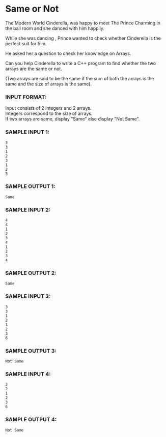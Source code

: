 # Same or Not

The Modern World Cinderella, was happy to meet The Prince
Charming in the ball room and she danced with him happily.

While she was dancing , Prince wanted to check whether
Cinderella is the perfect suit for him.

He asked her a question to check her knowledge on Arrays.

Can you help Cinderella to write a C++ program to find
whether the two arrays are the same or not.

(Two arrays are said to be the same if the sum of both
the arrays is the same and the size of arrays is the same).

### INPUT FORMAT:

Input consists of 2 integers and 2 arrays. <br>
Integers correspond to the size of arrays. <br>
If two arrays are same, display "Same" else display "Not Same".

### SAMPLE INPUT 1:

```
3
3
1
2
3
1
2
3
```

### SAMPLE OUTPUT 1:

```
Same
```

### SAMPLE INPUT 2:

```
4
4
1
2
3
4
1
2
3
4
```

### SAMPLE OUTPUT 2:

```
Same
```

### SAMPLE INPUT 3:

```
3
3
1
2
1
2
3
6
```

### SAMPLE OUTPUT 3:

```
Not Same
```

### SAMPLE INPUT 4:

```
2
2
1
2
3
6
```

### SAMPLE OUTPUT 4:

```
Not Same
```
